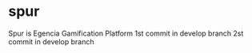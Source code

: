 # spur
Spur is Egencia Gamification Platform
1st commit in develop branch
2st commit in develop branch
